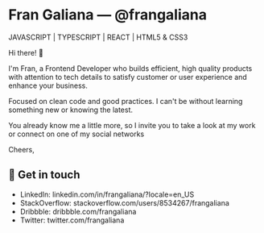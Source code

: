 # Fran Galiana — @frangaliana

JAVASCRIPT | TYPESCRIPT | REACT | HTML5 & CSS3

Hi there! :wave:

I'm Fran, a Frontend Developer who builds efficient, high quality products with attention to tech details to satisfy customer or user experience and enhance your business.

Focused on clean code and good practices. I can't be without learning something new or knowing the latest.

You already know me a little more, so I invite you to take a look at my work or connect on one of my social networks

Cheers,

## :incoming_envelope: Get in touch

- LinkedIn: linkedin.com/in/frangaliana/?locale=en_US
- StackOverflow: stackoverflow.com/users/8534267/frangaliana
- Dribbble: dribbble.com/frangaliana
- Twitter: twitter.com/frangaliana
